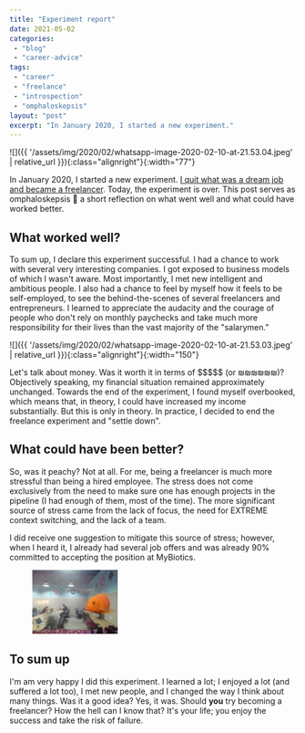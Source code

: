 ```yaml
---
title: "Experiment report"
date: 2021-05-02
categories: 
 - "blog"
 - "career-advice"
tags: 
 - "career"
 - "freelance"
 - "introspection"
 - "omphaloskepsis"
layout: "post"
excerpt: "In January 2020, I started a new experiment."
---
```


![]({{ '/assets/img/2020/02/whatsapp-image-2020-02-10-at-21.53.04.jpeg' | relative_url }}){:class="alignright"}{:width="77"}

In January 2020, I started a new experiment. [I quit what was a dream job and became a freelancer](https://gorelik.net/2020/01/13/how-i-got-a-dream-job-in-a-distributed-company-and-why-i-am-leaving-it/). Today, the experiment is over. This post serves as omphaloskepsis  a  short reflection on what went well and what could have worked better.

## What worked well?

To sum up, I declare this experiment successful. I had a chance to work with several very interesting companies. I got exposed to business models of which I wasn't aware. Most importantly, I met new intelligent and ambitious people. I also had a chance to feel by myself how it feels to be self-employed, to see the behind-the-scenes of several freelancers and entrepreneurs. I learned to appreciate the audacity and the courage of people who don't rely on monthly paychecks and take much more responsibility for their lives than the vast majority of the "salarymen."

![]({{ '/assets/img/2020/02/whatsapp-image-2020-02-10-at-21.53.03.jpeg' | relative_url }}){:class="alignright"}{:width="150"}

Let's talk about money. Was it worth it in terms of \$\$\$\$\$ (or ₪₪₪₪₪₪)? Objectively speaking, my financial situation remained approximately unchanged. Towards the end of the experiment, I found myself overbooked, which means that, in theory, I could have increased my income substantially. But this is only in theory. In practice, I decided to end the freelance experiment and "settle down".

## What could have been better?

So, was it peachy? Not at all. For me, being a freelancer is much more stressful than being a hired employee. The stress does not come exclusively from the need to make sure one has enough projects in the pipeline (I had enough of them, most of the time). The more significant source of stress came from the lack of focus, the need for EXTREME context switching, and the lack of a team. 

I did receive one suggestion to mitigate this source of stress; however, when I heard it, I already had several job offers and was already 90% committed to accepting the position at MyBiotics.

<div class="wp-block-image"><figure class="alignright size-thumbnail"><img src="/assets/img/2021/05/2021_02_11_01.jpg" alt="" class="wp-image-3846"></figure></div>

## To sum up

I'm am very happy I did this experiment. I learned a lot; I enjoyed a lot (and suffered a lot too), I met new people, and I changed the way I think about many things. Was it a good idea? Yes, it was. Should **you** try becoming a freelancer? How the hell can I know that? It's your life; you enjoy the success and take the risk of failure. 
